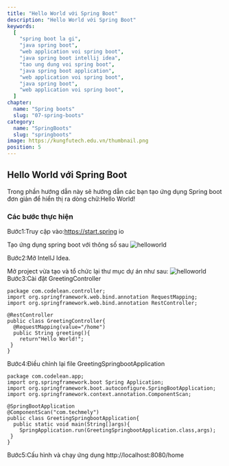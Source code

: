 ```yaml
---
title: "Hello World với Spring Boot"
description: "Hello World với Spring Boot"
keywords:
  [
    "spring boot la gi",
    "java spring boot",
    "web application voi spring boot",
    "java spring boot intellij idea",
    "tao ung dung voi spring boot",
    "java spring boot application",
    "web application voi spring boot",
    "java spring boot",
    "web application voi spring boot",
  ]
chapter:
  name: "Spring boots"
  slug: "07-spring-boots"
category:
  name: "SpringBoots"
  slug: "springboots"
image: https://kungfutech.edu.vn/thumbnail.png
position: 5
---
```


## Hello World với Spring Boot

Trong phần hướng dẫn này sẽ hướng dẫn các bạn tạo ứng dụng Spring boot đơn giản để hiển thị ra
dòng chữ:Hello World!

### Các bước thực hiện

Bước1:Truy cập vào:https://start.spring io

Tạo ứng dụng spring boot với thông số sau
![helloworld](https://1.bp.blogspot.com/-kVXK15UOqgU/XjfS79-pWKI/AAAAAAAAAz8/5kCQ1jP-CfQ1eIqkXLDIJZUmrWFwNUn5gCLcBGAsYHQ/s640/q1.png)

Bước2:Mở IntellJ Idea.

Mở project vừa tạo và tổ chức lại thư mục dự án như sau:
![helloworld](https://1.bp.blogspot.com/-JfrIDfv8wyo/XjfTC0KB21I/AAAAAAAAA0A/iNnZPC9q8HQZ7W0IPXG8wOMQijk9IhtMACLcBGAsYHQ/s640/q2.png)
Bước3:Cài đặt GreetingController

```
package com.codelean.controller;
import org.springframework.web.bind.annotation RequestMapping;
import org.springframework.web.bind.annotation RestController;

@RestController
public class GreetingController{
  @RequestMapping(value="/home")
  public String greeting(){
    return"Hello World!";
 }
}
```
Bước4:Điều chỉnh lại file GreetingSpringbootApplication
```
package com.codelean.app;
import org.springframework.boot Spring Application;
import org.springframework.boot.autoconfigure.SpringBootApplication;
import org.springframework.context.annotation.ComponentScan;

@SpringBootApplication
@ComponentScan("com.techmely")
public class GreetingSpringbootApplication{
  public static void main(String[]args){
    SpringApplication.run(GreetingSpringbootApplication.class,args);
 }
}
```
Bước5:Cấu hình và chạy ứng dụng
http://localhost:8080/home
